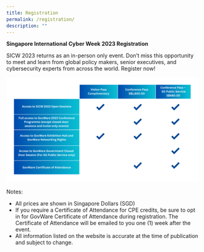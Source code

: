 ```yaml
---
title: Registration
permalink: /registration/
description: ""
---
```

**Singapore International Cyber Week 2023 Registration**

SICW 2023 returns as an in-person only event. Don’t miss this opportunity to meet and learn from global policy makers, senior executives, and cybersecurity experts from across the world. Register now!

![](/images/260623-table-v2.png)

Notes:
-	All prices are shown in Singapore Dollars (SGD)
-	If you require a Certificate of Attendance for CPE credits, be sure to opt in for GovWare Certificate of Attendance during registration. The Certificate of Attendance will be emailed to you one (1) week after the event.
-	All information listed on the website is accurate at the time of publication and subject to change.